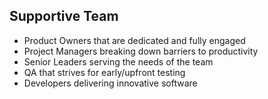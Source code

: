 ##  Supportive Team

* Product Owners that are dedicated and fully engaged
* Project Managers breaking down barriers to productivity
* Senior Leaders serving the needs of the team
* QA that strives for early/upfront testing
* Developers delivering innovative software
